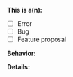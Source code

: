 <!-- Thanks for filing an issue! Before submitting, please fill in the following information. -->

<!--Required Information-->

**This is a(n):**
<!-- choose one by changing [ ] to [x] -->
- [ ] Error				<!-- Something broke -->
- [ ] Bug				<!-- Somehting didn't happen as expected -->
- [ ] Feature proposal	<!-- I have an idea to share -->

**Behavior:**
<!-- Details of what happened -->

**Details:**
<!-- Details of what you did when it happened -->
<!-- Or if proposal, what your idea is -->
